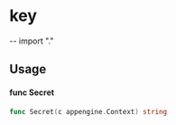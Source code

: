 # key
--
    import "."


## Usage

#### func  Secret

```go
func Secret(c appengine.Context) string
```
